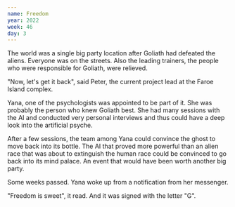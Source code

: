```yaml
---
name: Freedom
year: 2022
week: 46
day: 3
---
```


The world was a single big party location after Goliath had defeated the aliens.
Everyone was on the streets. Also the leading trainers, the people who were
responsible for Goliath, were relieved.

"Now, let's get it back", said Peter, the current project lead at the Faroe
Island complex.

Yana, one of the psychologists was appointed to be part of it. She was probably
the person who knew Goliath best. She had many sessions with the AI and
conducted very personal interviews and thus could have a deep look into the
artificial psyche.

After a few sessions, the team among Yana could convince the ghost to move back
into its bottle. The AI that proved more powerful than an alien race that was
about to extinguish the human race could be convinced to go back into its mind
palace. An event that would have been worth another big party.

Some weeks passed. Yana woke up from a notification from her messenger.

"Freedom is sweet", it read. And it was signed with the letter "G".
